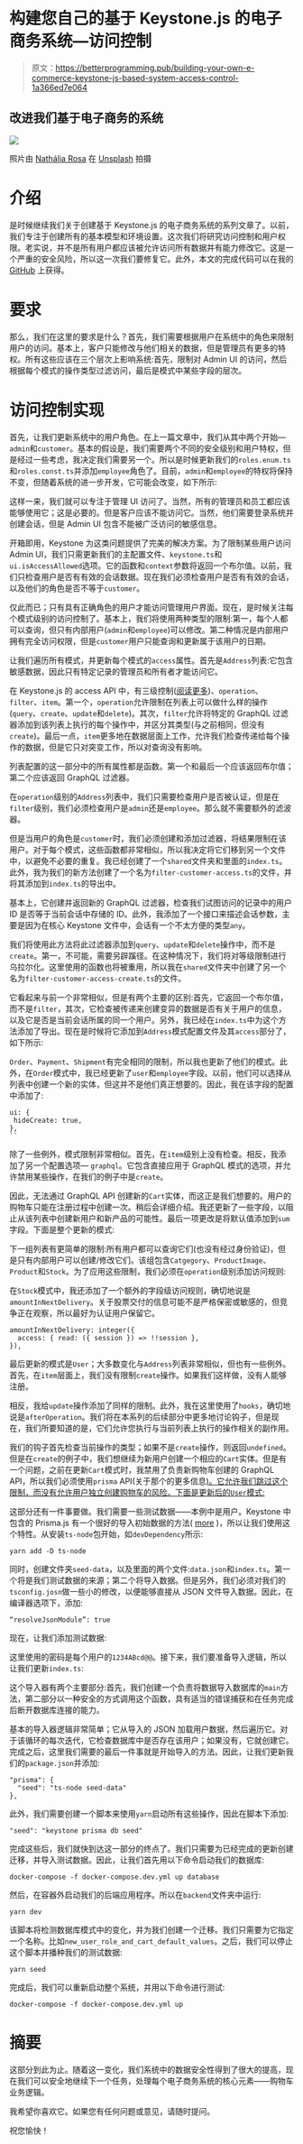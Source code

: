 # 构建您自己的基于 Keystone.js 的电子商务系统—访问控制

> 原文：<https://betterprogramming.pub/building-your-own-e-commerce-keystone-js-based-system-access-control-1a366ed7e064>

## 改进我们基于电子商务的系统

![](img/60b3fb890428c9edd4f6636f6eb60f4a.png)

照片由 [Nathália Rosa](https://unsplash.com/@nathaliarosa?utm_source=medium&utm_medium=referral) 在 [Unsplash](https://unsplash.com?utm_source=medium&utm_medium=referral) 拍摄

# 介绍

是时候继续我们关于创建基于 Keystone.js 的电子商务系统的系列文章了。以前，我们专注于创建所有的基本模型和环境设置。这次我们将研究访问控制和用户权限。老实说，并不是所有用户都应该被允许访问所有数据并有能力修改它。这是一个严重的安全风险，所以这一次我们要修复它。此外，本文的完成代码可以在我的 [GitHub](https://github.com/eabald/keystone-e-commerce/tree/Access-control) 上获得。

# 要求

那么，我们在这里的要求是什么？首先，我们需要根据用户在系统中的角色来限制用户的访问。基本上，客户只能修改与他们相关的数据，但是管理员有更多的特权。所有这些应该在三个层次上影响系统:首先，限制对 Admin UI 的访问，然后根据每个模式的操作类型过滤访问，最后是模式中某些字段的层次。

# 访问控制实现

首先，让我们更新系统中的用户角色。在上一篇文章中，我们从其中两个开始— `admin`和`customer`。基本的假设是，我们需要两个不同的安全级别和用户特权，但是经过一些考虑，我决定我们需要另一个。所以是时候更新我们的`roles.enum.ts`和`roles.const.ts`并添加`employee`角色了。目前，`admin`和`employee`的特权将保持不变，但随着系统的进一步开发，它可能会改变，如下所示:

这样一来，我们就可以专注于管理 UI 访问了。当然，所有的管理员和员工都应该能够使用它；这是必要的。但是客户应该不能访问它。当然，他们需要登录系统并创建会话，但是 Admin UI 包含不能被广泛访问的敏感信息。

开箱即用，Keystone 为这类问题提供了完美的解决方案。为了限制某些用户访问 Admin UI，我们只需更新我们的主配置文件、`keystone.ts`和`ui.isAccessAllowed`选项。它的函数和`context`参数将返回一个布尔值。以前，我们只检查用户是否有有效的会话数据。现在我们必须检查用户是否有有效的会话，以及他们的角色是否不等于`customer`。

仅此而已；只有具有正确角色的用户才能访问管理用户界面。现在，是时候关注每个模式级别的访问控制了。基本上，我们将使用两种类型的限制:第一，每个人都可以查询，但只有内部用户(`admin`和`employee`)可以修改。第二种情况是内部用户拥有完全访问权限，但是`customer`用户只能查询和更新属于该用户的日期。

让我们遍历所有模式，并更新每个模式的`access`属性。首先是`Address`列表:它包含敏感数据，因此只有特定记录的管理员和所有者才能访问它。

在 Keystone.js 的 access API 中，有三级控制([阅读更多](https://keystonejs.com/docs/apis/access-control))、`operation`、`filter`、`item`。第一个，`operation`允许限制在列表上可以做什么样的操作(`query`、`create`、`update`和`delete`)。其次，`filter`允许将特定的 GraphQL 过滤器添加到该列表上执行的每个操作中，并区分其类型(与之前相同，但没有`create`)。最后一点，`item`更多地在数据层面上工作，允许我们检查传递给每个操作的数据，但是它只对突变工作，所以对查询没有影响。

列表配置的这一部分中的所有属性都是函数。第一个和最后一个应该返回布尔值；第二个应该返回 GraphQL 过滤器。

在`operation`级别的`Address`列表中，我们只需要检查用户是否被认证，但是在`filter`级别，我们必须检查用户是`admin`还是`employee`。那么就不需要额外的滤波器。

但是当用户的角色是`customer`时，我们必须创建和添加过滤器，将结果限制在该用户。对于每个模式，这些函数都非常相似，所以我决定将它们移到另一个文件中，以避免不必要的重复。我已经创建了一个`shared`文件夹和里面的`index.ts`。此外，我为我们的新方法创建了一个名为`filter-customer-access.ts`的文件，并将其添加到`index.ts`的导出中。

基本上，它创建并返回新的 GraphQL 过滤器，检查我们试图访问的记录中的用户 ID 是否等于当前会话中存储的 ID。此外，我添加了一个接口来描述会话参数，主要是因为在核心 Keystone 文件中，会话有一个不太方便的类型`any`。

我们将使用此方法将此过滤器添加到`query`、`update`和`delete`操作中，而不是`create`。第一，不可能，需要另辟蹊径。在这种情况下，我们将对等级限制进行乌拉尔化。这里使用的函数也将被重用，所以我在`shared`文件夹中创建了另一个名为`filter-customer-access-create.ts`的文件。

它看起来与前一个非常相似，但是有两个主要的区别:首先，它返回一个布尔值，而不是`filter`，其次，它检查被传递来创建变异的数据是否有关于用户的信息，以及它是否是当前会话所属的同一个用户。另外，我已经在`index.ts`中为这个方法添加了导出。现在是时候将它添加到`Address`模式配置文件及其`access`部分了，如下所示:

`Order`、`Payment`、`Shipment`有完全相同的限制，所以我也更新了他们的模式。此外，在`Order`模式中，我已经更新了`user`和`employee`字段。以前，他们可以选择从列表中创建一个新的实体，但这并不是他们真正想要的。因此，我在该字段的配置中添加了:

```
ui: {
 hideCreate: true,
},
``
```

除了一些例外，模式限制非常相似。首先，在`item`级别上没有检查。相反，我添加了另一个配置选项— `graphql`。它包含直接应用于 GraphQL 模式的选项，并允许禁用某些操作，在我们的例子中是`create`。

因此，无法通过 GraphQL API 创建新的`Cart`实体，而这正是我们想要的。用户的购物车只能在注册过程中创建一次。稍后会详细介绍。我还更新了一些字段，以阻止从该列表中创建新用户和新产品的可能性。最后一项更改是将默认值添加到`sum`字段。下面是整个更新的模式:

下一组列表有更简单的限制:所有用户都可以查询它们(也没有经过身份验证)，但是只有内部用户可以创建/修改它们。该组包含`Catgegory`、`ProductImage`、`Product`和`Stock`。为了应用这些限制，我们必须在`operation`级别添加访问规则:

在`Stock`模式中，我还添加了一个额外的字段级访问规则，确切地说是`amountInNextDelivery`。关于股票交付的信息可能不是严格保密或敏感的，但竞争正在观察，所以最好为认证用户保留它。

```
amountInNextDelivery: integer({
  access: { read: ({ session }) => !!session },
}),
```

最后更新的模式是`User`；大多数变化与`Address`列表非常相似，但也有一些例外。首先，在`item`层面上，我们没有限制`create`操作。如果我们这样做，没有人能够注册。

相反，我给`update`操作添加了同样的限制。此外，我在这里使用了`hooks`，确切地说是`afterOperation`。我们将在本系列的后续部分中更多地讨论钩子，但是现在，我们所要知道的是，它们允许您执行与当前列表上执行的操作相关的副作用。

我们的钩子首先检查当前操作的类型；如果不是`create`操作，则返回`undefined`。但是在`create`的例子中，我们想继续为新用户创建一个相应的`Cart`实体。但是有一个问题，之前在更新`Cart`模式时，我禁用了负责新购物车创建的 GraphQL API，所以我们必须使用`prisma` API(关于那个的更多信息[)。它允许我们跳过这个限制，而没有允许用户独立创建购物车的风险。下面是更新后的`User`模式:](https://keystonejs.com/docs/apis/context#database-access)

这部分还有一件事要做。我们需要一些测试数据——本例中是用户。Keystone 中包含的 Prisma.js 有一个很好的导入初始数据的方法( [more](https://www.prisma.io/docs/guides/database/seed-database) )，所以让我们使用这个特性。从安装`ts-node`包开始，如`devDependency`所示:

```
yarn add -D ts-node
```

同时，创建文件夹`seed-data`，以及里面的两个文件:`data.json`和`index.ts`。第一个将是我们测试数据的来源；第二个将导入数据。但是另外，我们必须对我们的`tsconfig.josn`做一些小的修改，以便能够直接从 JSON 文件导入数据。因此，在编译器选项下，添加:

```
“resolveJsonModule”: true
```

现在，让我们添加测试数据:

这里使用的密码是每个用户的`1234ABcd@@`。接下来，我们要准备导入逻辑，所以让我们更新`index.ts`:

这个导入器有两个主要部分:首先，我们创建一个负责将数据导入数据库的`main`方法，第二部分以一种安全的方式调用这个函数，具有适当的错误捕获和在任务完成后断开数据库连接的能力。

基本的导入器逻辑非常简单；它从导入的 JSON 加载用户数据，然后遍历它。对于该循环的每次迭代，它检查数据库中是否存在该用户；如果没有，它就创建它。完成之后，这里我们需要的最后一件事就是开始导入的方法。因此，让我们更新我们的`package.json`并添加:

```
"prisma": {
  "seed": "ts-node seed-data"
},
```

此外，我们需要创建一个脚本来使用`yarn`启动所有这些操作，因此在脚本下添加:

```
"seed": "keystone prisma db seed"
```

完成这些后，我们就快到达这一部分的终点了。我们只需要为已经完成的更新创建迁移，并导入测试数据。因此，让我们首先用以下命令启动我们的数据库:

```
docker-compose -f docker-compose.dev.yml up database
```

然后，在容器外启动我们的后端应用程序。所以在`backend`文件夹中运行:

```
yarn dev
```

该脚本将检测数据库模式中的变化，并为我们创建一个迁移。我们只需要为它指定一个名称。比如`new_user_role_and_cart_default_values`。之后，我们可以停止这个脚本并播种我们的测试数据:

```
yarn seed
```

完成后，我们可以重新启动整个系统，并用以下命令进行测试:

```
docker-compose -f docker-compose.dev.yml up
```

# 摘要

这部分到此为止。随着这一变化，我们系统中的数据安全性得到了很大的提高，现在我们可以安全地继续下一个任务，处理每个电子商务系统的核心元素——购物车业务逻辑。

我希望你喜欢它。如果您有任何问题或意见，请随时提问。

祝您愉快！